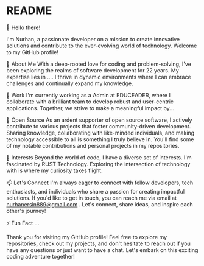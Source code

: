 # README

👋 Hello there!

I'm Nurhan, a passionate developer on a mission to create innovative solutions and contribute to the ever-evolving world of technology. Welcome to my GitHub profile!

🚀 About Me
With a deep-rooted love for coding and problem-solving, I've been exploring the realms of software development for 22 years. My expertise lies in .... I thrive in dynamic environments where I can embrace challenges and continually expand my knowledge.

💼 Work
I'm currently working as a Admin at EDUCEADER, where I collaborate with a brilliant team to develop robust and user-centric applications. Together, we strive to make a meaningful impact by...

🌱 Open Source
As an ardent supporter of open source software, I actively contribute to various projects that foster community-driven development. Sharing knowledge, collaborating with like-minded individuals, and making technology accessible to all is something I truly believe in. You'll find some of my notable contributions and personal projects in my repositories.

🔭 Interests
Beyond the world of code, I have a diverse set of interests. I'm fascinated by RUST Technology. Exploring the intersection of technology with is where my curiosity takes flight.

📫 Let's Connect
I'm always eager to connect with fellow developers, tech enthusiasts, and individuals who share a passion for creating impactful solutions. If you'd like to get in touch, you can reach me via email at nurhanersin889@gmail.com . Let's connect, share ideas, and inspire each other's journey!

⚡ Fun Fact
...

Thank you for visiting my GitHub profile! Feel free to explore my repositories, check out my projects, and don't hesitate to reach out if you have any questions or just want to have a chat. Let's embark on this exciting coding adventure together!
